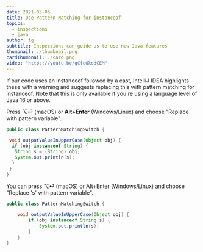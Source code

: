```yaml
---
date: 2021-05-05
title: Use Pattern Matching for instanceof
topics:
  - inspections
  - java
author: tg
subtitle: Inspections can guide us to use new Java features
thumbnail: ./thumbnail.png
cardThumbnail: ./card.png
video: "https://youtu.be/qCfuQkddCEM"
---
```


If our code uses an instanceof followed by a cast, IntelliJ IDEA highlights
these with a warning and suggests replacing this with pattern matching for
instanceof. Note that this is only available if you're using a language
level of Java 16 or above.

Press **⌥⏎** (macOS) or **Alt+Enter** (Windows/Linux) and choose "Replace with pattern variable".

```java
public class PatternMatchingSwitch {

 void outputValueInUpperCase(Object obj) {
  if (obj instanceof String) {
   String s = (String) obj;
   System.out.println(s);
  }
 }
}
```

You can press ⌥⏎ (macOS) or Alt+Enter (Windows/Linux) and choose "Replace 's' with pattern variable".

```java
public class PatternMatchingSwitch {

    void outputValueInUpperCase(Object obj) {
        if (obj instanceof String s) {
            System.out.println(s);
        }
    }
}
```
